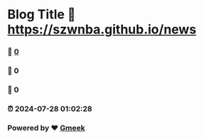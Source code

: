# Blog Title :link: https://szwnba.github.io/news 
### :page_facing_up: [0](https://szwnba.github.io/news/tag.html) 
### :speech_balloon: 0 
### :hibiscus: 0 
### :alarm_clock: 2024-07-28 01:02:28 
### Powered by :heart: [Gmeek](https://github.com/Meekdai/Gmeek)
